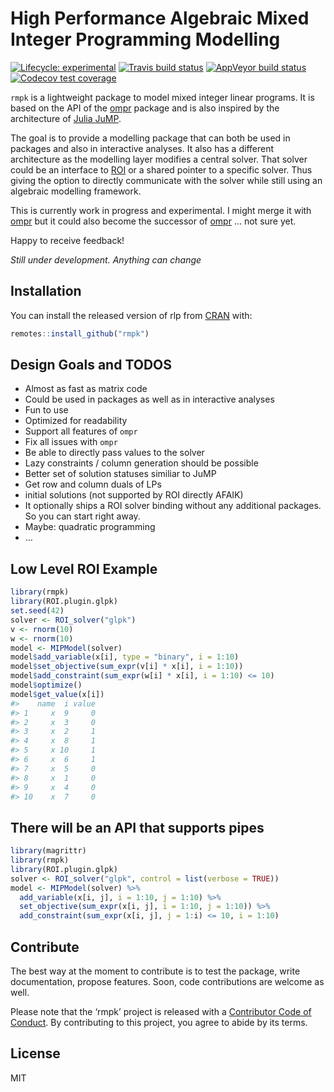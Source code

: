 
<!-- README.md is generated from README.Rmd. Please edit that file -->

# High Performance Algebraic Mixed Integer Programming Modelling

<!-- badges: start -->

[![Lifecycle:
experimental](https://img.shields.io/badge/lifecycle-experimental-orange.svg)](https://www.tidyverse.org/lifecycle/#experimental)
[![Travis build
status](https://travis-ci.org/dirkschumacher/rmpk.svg?branch=master)](https://travis-ci.org/dirkschumacher/rmpk)
[![AppVeyor build
status](https://ci.appveyor.com/api/projects/status/github/dirkschumacher/rmpk?branch=master&svg=true)](https://ci.appveyor.com/project/dirkschumacher/rmpk)
[![Codecov test
coverage](https://codecov.io/gh/dirkschumacher/rmpk/branch/master/graph/badge.svg)](https://codecov.io/gh/dirkschumacher/rmpk?branch=master)
<!-- badges: end -->

`rmpk` is a lightweight package to model mixed integer linear programs.
It is based on the API of the
[ompr](https://github.com/dirkschumacher/ompr) package and is also
inspired by the architecture of [Julia
JuMP](https://github.com/JuliaOpt/JuMP.jl).

The goal is to provide a modelling package that can both be used in
packages and also in interactive analyses. It also has a different
architecture as the modelling layer modifies a central solver. That
solver could be an interface to
[ROI](https://CRAN.R-project.org/package=ROI) or a shared pointer to a
specific solver. Thus giving the option to directly communicate with the
solver while still using an algebraic modelling framework.

This is currently work in progress and experimental. I might merge it
with [ompr](https://github.com/dirkschumacher/ompr) but it could also
become the successor of [ompr](https://github.com/dirkschumacher/ompr) …
not sure yet.

Happy to receive feedback\!

*Still under development. Anything can change*

## Installation

You can install the released version of rlp from
[CRAN](https://CRAN.R-project.org) with:

``` r
remotes::install_github("rmpk")
```

## Design Goals and TODOS

  - Almost as fast as matrix code
  - Could be used in packages as well as in interactive analyses
  - Fun to use
  - Optimized for readability
  - Support all features of `ompr`
  - Fix all issues with `ompr`
  - Be able to directly pass values to the solver
  - Lazy constraints / column generation should be possible
  - Better set of solution statuses similiar to JuMP
  - Get row and column duals of LPs
  - initial solutions (not supported by ROI directly AFAIK)
  - It optionally ships a ROI solver binding without any additional
    packages. So you can start right away.
  - Maybe: quadratic programming
  - …

## Low Level ROI Example

``` r
library(rmpk)
library(ROI.plugin.glpk)
set.seed(42)
solver <- ROI_solver("glpk")
v <- rnorm(10)
w <- rnorm(10)
model <- MIPModel(solver)
model$add_variable(x[i], type = "binary", i = 1:10)
model$set_objective(sum_expr(v[i] * x[i], i = 1:10))
model$add_constraint(sum_expr(w[i] * x[i], i = 1:10) <= 10)
model$optimize()
model$get_value(x[i])
#>    name  i value
#> 1     x  9     0
#> 2     x  3     0
#> 3     x  2     1
#> 4     x  8     1
#> 5     x 10     1
#> 6     x  6     1
#> 7     x  5     0
#> 8     x  1     0
#> 9     x  4     0
#> 10    x  7     0
```

## There will be an API that supports pipes

``` r
library(magrittr)
library(rmpk)
library(ROI.plugin.glpk)
solver <- ROI_solver("glpk", control = list(verbose = TRUE))
model <- MIPModel(solver) %>% 
  add_variable(x[i, j], i = 1:10, j = 1:10) %>% 
  set_objective(sum_expr(x[i, j], i = 1:10, j = 1:10)) %>%
  add_constraint(sum_expr(x[i, j], j = 1:i) <= 10, i = 1:10)
```

## Contribute

The best way at the moment to contribute is to test the package, write
documentation, propose features. Soon, code contributions are welcome as
well.

Please note that the ‘rmpk’ project is released with a [Contributor Code
of Conduct](CODE_OF_CONDUCT.md). By contributing to this project, you
agree to abide by its terms.

## License

MIT
